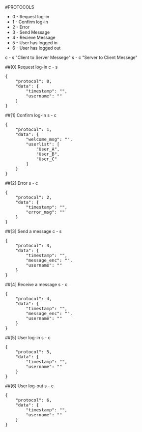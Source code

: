 #PROTOCOLS
 * 0 - Request log-in
 * 1 - Confirm log-in
 * 2 - Error
 * 3 - Send Message
 * 4 - Recieve Message
 * 5 - User has logged in
 * 6 - User has logged out

c - s "Client to Server Messege"
s - c "Server to Client Messege"

##[0] Request log-in c - s
<pre>
{
	"protocol": 0,
	"data": {
		"timestamp": "",
		"username": ""
	}
}
</pre>

##[1] Confirm log-in s - c
<pre>
{
	"protocol": 1,
	"data": {
		"welcome_msg": "",
		"userlist": [
			"User_A",
			"User_B",
			"User_C"
		]
	}
}
</pre>

##[2] Error s - c
<pre>
{
	"protocol": 2,
	"data": {
		"timestamp": "",
		"error_msg": ""
	}
}
</pre>

##[3] Send a message c - s
<pre>
{
	"protocol": 3,
	"data": {
		"timestamp": "",
		"message_enc": "",
		"username": ""
	}
}
</pre>

##[4] Receive a message s - c
<pre>
{
	"protocol": 4,
	"data": {
		"timestamp": "",
		"message_enc": "",
		"username": ""
	}
}
</pre>

##[5] User log-in s - c
<pre>
{
	"protocol": 5,
	"data": {
		"timestamp": "",
		"username": ""
	}
}
</pre>

##[6] User log-out s - c
<pre>
{
	"protocol": 6,
	"data": {
		"timestamp": "",
		"username": ""
	}
}
</pre>